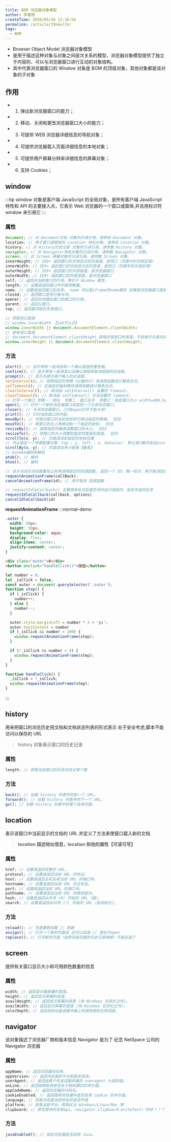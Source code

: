 ```yaml
---
title: BOM 浏览器对象模型
author: 李嘉明
createTime: 2030/05/26 12:18:56
permalink: /article/19nmullk/
tags:
  - BOM
---
```


- Browser Object Model 浏览器对象模型
- 是用于描述这种对象与对象之间层次关系的模型，浏览器对象模型提供了独立于内容的、可以与浏览器窗口进行互动的对象结构。
- 其中代表浏览器窗口的 Window 对象是 BOM 的顶层对象，其他对象都是该对象的子对象

## 作用

- 1. 弹出新浏览器窗口的能力；
- 2. 移动、关闭和更改浏览器窗口大小的能力；
- 3. 可提供 WEB 浏览器详细信息的导航对象；
- 4. 可提供浏览器载入页面详细信息的本地对象；
- 5. 可提供用户屏幕分辨率详细信息的屏幕对象；
- 6. 支持 Cookies；

## window

:::tip
window 对象是客户端 JavaScript 的全局对象，是所有客户端 JavaScript 特性和 API 的主要接入点，它表示 Web 浏览器的一个窗口或窗体,并且用标识符 window 来引用它
:::

### 属性

```js
document; // 对 Document文档 对象的只读引用。请参阅 Document 对象。
location; // 用于窗口或框架的 Location 地址对象。请参阅 Location 对象。
history; // 对 History历史记录 对象的只读引用。请参数 History 对象。
navigator; // 对 Navigator导航对象的只读引用。请参数 Navigator 对象。
screen; // 对 Screen 屏幕对象的只读引用。请参数 Screen 对象。
innerHeight; // IE9+ 返回窗口的文档显示区的高度。是视口（页面中的文档区域）
innerWidth; // IE9+ 返回窗口的文档显示区的宽度。是视口（页面中的文档区域）
outerHeight; // IE9+ 返回窗口的外部高度。是浏览器窗口
outerWidth; // IE9+ 返回窗口的外部宽度。是浏览器窗口
self; // 返回对当前窗口的引用。等价于 Window 属性。
length; // 设置或返回窗口中的框架数量。
name; // 设置或返回窗口的名称。 name 可以是iframe的name属性 如果是浏览器窗口直接打开,name的属性为空
closed; // 返回窗口是否已被关闭。
opener; // 返回对创建此窗口的窗口的引用。
parent; // 返回父窗口。
top; // 返回最顶层的先辈窗口。

// 获取视口宽度
// window.innerWidth 【ie8不认识】
window.innerWidth || document.documentElement.clientWidth;
// 获取视口高度
// document.documentElement.clientHeight 获取的是视口的高度，不会被子元素的高度撑开,这是一种特殊情况
window.innerHeight || document.documentElement.clientHeight;
```

### 方法

```js
alert(); // 显示带有一段消息和一个确认按钮的警告框。
confirm(); // 显示带有一段消息以及确认按钮和取消按钮的对话框。
prompt(); // 显示可提示用户输入的对话框。
setInterval(); // 按照指定的周期（以毫秒计）来调用函数或计算表达式。
setTimeout(); // 在指定的毫秒数后调用函数或计算表达式。
clearInterval(); // 取消由 setInterval() 设置的 timeout。
clearTimeout(); // 取消由 setTimeout() 方法设置的 timeout。
// 打开一个窗口 参数一：地址  参数二：窗口名字  参数三：指定窗口大小 width=400,height=300
open(); // 打开一个新的浏览器窗口或查找一个已命名的窗口。
close(); // 关闭浏览器窗口。（只有open打开才能关闭）
print(); // 打印当前窗口的内容。
moveBy(); // 可相对窗口的当前坐标把它移动指定的像素。 仅IE
moveTo(); // 把窗口的左上角移动到一个指定的坐标。 仅IE
resizeBy(); // 按照指定的像素调整窗口的大小。 仅IE
resizeTo(); // 把窗口的大小调整到指定的宽度和高度。 仅IE
scrollTo(x, y); // 页面滚动到指定的坐标位置
// 可以指定一个参数配置对象：top : y, left : x, behavior: 默认值(瞬间滚动instant), (平滑滚动smooth)
scrollBy(x, y); // 页面滚动多少距离【像素】
// base64编码和解码
atob(); // 解码
btoa(); // 编码

// 该方法会在浏览器重绘之前来调用指定的回调函数, 返回一个 ID，唯一标识，用于取消回调函数
requestAnimationFrame(callBack);
cancelAnimationFrame(id); // 用于取消 回调函数

// requestIdleCallback() 主要用来在浏览器空闲时运行高耗时、低优先级的任务
requestIdleCallback(callback, options)
cancelIdleCallback(id)
```

**requestAnimationFrame**
:::normal-demo

```css
.outer {
  width: 50px;
  height: 50px;
  background-color: aqua;
  display: flex;
  align-items: center;
  justify-content: center;
}
```

```html
<div class="outer">0</div>
<button onclick="handleClick()">按钮</button>
```

```js
let number = 0;
let _isClick = false;
const outer = document.querySelector('.outer');
function step() {
  if (_isClick) {
    number++;
  } else {
    number--;
  }

  outer.style.marginLeft = number * 2 + 'px';
  outer.textContent = number
  if (_isClick && number < 100) {
    window.requestAnimationFrame(step);
  }

  if (!_isClick && number > 0) {
    window.requestAnimationFrame(step);
  }
}

function handleClick() {
  _isClick = !_isClick;
  window.requestAnimationFrame(step);
}
```

:::

## history

用来把窗口的浏览历史用文档和文档状态列表的形式表示
处于安全考虑,脚本不能访问以保存的 URL

> history 对象表示窗口的历史记录

### 属性

```js
length; // 获取当前窗口的历史浏览记录个数
```

### 方法

```js
back(); // 加载 history 列表中的前一个 URL。
forward(); // 加载 history 列表中的下一个 URL。
go(); // 加载 history 列表中的某个具体页面。
```

## location

表示该窗口中当前显示的文档的 URL
并定义了方法来使窗口载入新的文档

> **location 描述地址信息，location 和他的属性【可读可写】**

### 属性

```js
href; // 设置或返回完整的 URL。
protocol; // 设置或返回当前 URL 的协议。
host; // 设置或返回主机名和当前 URL 的端口号。
hostname; // 设置或返回当前 URL 的主机名。
port; // 设置或返回当前 URL 的端口号。
pathname; // 设置或返回当前 URL 的路径部分。
hash; // 设置或返回从井号 (#) 开始的 URL（锚）。
search; // 设置或返回从问号 (?) 开始的 URL（查询部分）。
```

### 方法

```js
reload(); // 页面重新加载 // 刷新
assign(); // 打开一个新的页面后 还可以后退 // 类似于open
replace(); // 打开新的页面（会把当前页面的历史记录抹掉）不能后退了
```

## screen

提供有关窗口显示大小和可用颜色数量的信息

### 属性

```js
width; // 返回显示器屏幕的宽度。
height; // 返回显示屏幕的高度。
availHeight; // 返回显示屏幕的高度 (除 Windows 任务栏之外)。
availWidth; // 返回显示屏幕的宽度 (除 Windows 任务栏之外)。
colorDepth; // 返回目标设备或缓冲器上的调色板的比特深度。
```

## navigator

该对象描述了浏览器厂商和版本信息
Navigator 是为了 纪念 NetSpace 公司的 Navigator 浏览器

### 属性

```js
appName; // 返回浏览器的名称。
appVersion; // 返回浏览器的平台和版本信息。
userAgent; // 返回由客户机发送服务器的 useragent 头部的值。
onLine; // 返回指明系统是否处于脱机模式的布尔值。
appCodeName; // 返回浏览器的代码名。
cookieEnabled; // 返回指明浏览器中是否启用 cookie 的布尔值。
language; // 获取浏览器当前所处的语言环境
platform; // 获取当前平台，帮助区分 Windows/Linux/Mac 等
clipboard; // 原生提供的复制api, navigator.clipboard.writeText('你好？？？')
```

### 方法

```js
javaEnabled(); // 规定浏览器是否启用 Java。
```

